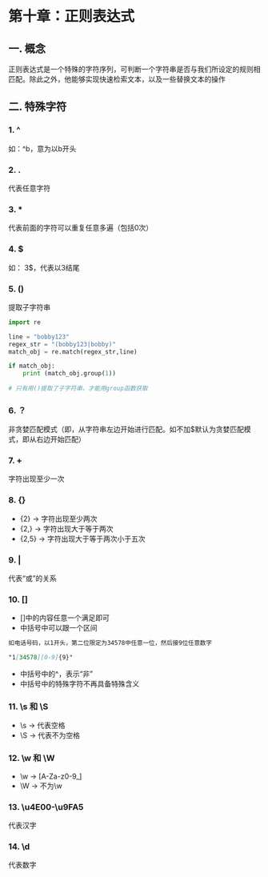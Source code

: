 # 第十章：正则表达式

## 一. 概念
正则表达式是一个特殊的字符序列，可判断一个字符串是否与我们所设定的规则相匹配。除此之外，他能够实现快速检索文本，以及一些替换文本的操作

## 二. 特殊字符
### 1. ^
如：^b，意为以b开头
### 2. .
代表任意字符
### 3. *
代表前面的字符可以重复任意多遍（包括0次）
### 4. $
如： 3$，代表以3结尾
### 5. ()
提取子字符串
```python
import re

line = "bobby123"
regex_str = "(bobby123|bobby)"
match_obj = re.match(regex_str,line)

if match_obj:
    print (match_obj.group(1))
    
# 只有用()提取了子字符串，才能用group函数获取
```
### 6. ？
非贪婪匹配模式（即，从字符串左边开始进行匹配。如不加$默认为贪婪匹配模式，即从右边开始匹配）
### 7. +
字符出现至少一次
### 8. {}
* {2} -> 字符出现至少两次
* {2,} -> 字符出现大于等于两次
* {2,5} -> 字符出现大于等于两次小于五次

### 9. |
代表“或”的关系

### 10. []
* []中的内容任意一个满足即可
* 中括号中可以跟一个区间
```markdown 
如电话号码，以1开头，第二位限定为34578中任意一位，然后接9位任意数字

"1[34578][0-9]{9}"
```
* 中括号中的^，表示“非”
* 中括号中的特殊字符不再具备特殊含义

### 11. \s 和 \S
* \s -> 代表空格
* \S -> 代表不为空格

### 12. \w 和 \W
* \w -> [A-Za-z0-9_]
* \W -> 不为\w
 
### 13. \u4E00-\u9FA5
代表汉字

### 14. \d
代表数字







<comment/>